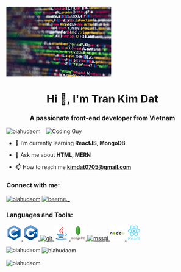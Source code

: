 ![logo](https://github.com/biahudaom/biahudaom/blob/main/coding.jfif)
<h1 align="center">Hi 👋, I'm Tran Kim Dat</h1>
<h3 align="center">A passionate front-end developer from Vietnam</h3>
<img align="right" alt="Coding Guy" width="400" src="https://cdn.dribbble.com/users/1162077/screenshots/4649464/media/76bd131b4aa3447eb9f9d0887972c066.gif"

<p align="left"> <img src="https://komarev.com/ghpvc/?username=biahudaom&label=Profile%20views&color=0e75b6&style=flat" alt="biahudaom" /> </p>

- 🌱 I’m currently learning **ReactJS, MongoDB**

- 💬 Ask me about **HTML, MERN**

- 📫 How to reach me **kimdat0705@gmail.com**

<h3 align="left">Connect with me:</h3>
<p align="left">
<a href="https://fb.com/biahudaom" target="blank"><img align="center" src="https://raw.githubusercontent.com/rahuldkjain/github-profile-readme-generator/master/src/images/icons/Social/facebook.svg" alt="biahudaom" height="30" width="40" /></a>
<a href="https://instagram.com/beerne._" target="blank"><img align="center" src="https://raw.githubusercontent.com/rahuldkjain/github-profile-readme-generator/master/src/images/icons/Social/instagram.svg" alt="beerne._" height="30" width="40" /></a>
</p>

<h3 align="left">Languages and Tools:</h3>
<p align="left"> <a href="https://www.cprogramming.com/" target="_blank" rel="noreferrer"> <img src="https://raw.githubusercontent.com/devicons/devicon/master/icons/c/c-original.svg" alt="c" width="40" height="40"/> </a> <a href="https://www.w3schools.com/cpp/" target="_blank" rel="noreferrer"> <img src="https://raw.githubusercontent.com/devicons/devicon/master/icons/cplusplus/cplusplus-original.svg" alt="cplusplus" width="40" height="40"/> </a> <a href="https://git-scm.com/" target="_blank" rel="noreferrer"> <img src="https://www.vectorlogo.zone/logos/git-scm/git-scm-icon.svg" alt="git" width="40" height="40"/> </a> <a href="https://www.java.com" target="_blank" rel="noreferrer"> <img src="https://raw.githubusercontent.com/devicons/devicon/master/icons/java/java-original.svg" alt="java" width="40" height="40"/> </a> <a href="https://www.mongodb.com/" target="_blank" rel="noreferrer"> <img src="https://raw.githubusercontent.com/devicons/devicon/master/icons/mongodb/mongodb-original-wordmark.svg" alt="mongodb" width="40" height="40"/> </a> <a href="https://www.microsoft.com/en-us/sql-server" target="_blank" rel="noreferrer"> <img src="https://www.svgrepo.com/show/303229/microsoft-sql-server-logo.svg" alt="mssql" width="40" height="40"/> </a> <a href="https://nodejs.org" target="_blank" rel="noreferrer"> <img src="https://raw.githubusercontent.com/devicons/devicon/master/icons/nodejs/nodejs-original-wordmark.svg" alt="nodejs" width="40" height="40"/> </a> <a href="https://reactjs.org/" target="_blank" rel="noreferrer"> <img src="https://raw.githubusercontent.com/devicons/devicon/master/icons/react/react-original-wordmark.svg" alt="react" width="40" height="40"/> </a> </p>

<p><img align="left" src="https://github-readme-stats.vercel.app/api/top-langs?username=biahudaom&show_icons=true&locale=en&layout=compact" alt="biahudaom" /></p>

<p>&nbsp;<img align="center" src="https://github-readme-stats.vercel.app/api?username=biahudaom&show_icons=true&locale=en" alt="biahudaom" /></p>

<p><img align="center" src="https://github-readme-streak-stats.herokuapp.com/?user=biahudaom&" alt="biahudaom" /></p>
